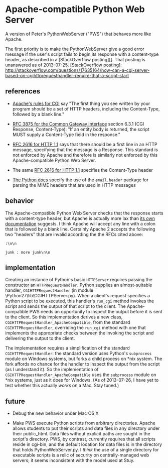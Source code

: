 Apache-compatible Python Web Server
===================================

A version of Peter's PythonWebServer ("PWS") that behaves more like Apache.
   
The first priority is to make the PythonWebServer give a good error message if the user's script fails to begin its response with a content-type header, as described in a [StackOverflow posting][].  That posting is unanswered as of 2013-07-25. 
   [StackOverflow posting]: http://stackoverflow.com/questions/17635164/how-can-a-cgi-server-based-on-cgihttprequesthandler-require-that-a-script-start

references
----------
+ [Apache's rules for CGI][] say "The first thing you see written by your program should be a set of HTTP headers, including the Content-Type, followed by a blank line."

   [Apache's rules for CGI]: http://httpd.apache.org/docs/current/howto/cgi.html#writing

+ [RFC 3875 for the Common Gateway Interface](http://www.ietf.org/rfc/rfc3875)  section 6.3.1 (CGI Response, Content-Type): "If an entity body is returned, the script MUST supply a Content-Type field in the response."
+ [RFC 2616 for HTTP 1.1](http://tools.ietf.org/html/rfc2616#section-4) says that there should be a first line in an HTTP message, specifying that the message is a Response.  This standard is not enforced by Apache and therefore is similarly not enforced by this Apache-compatible Python Web Server.
+ The same [RFC 2616 for HTTP 1.1](http://tools.ietf.org/html/rfc2616#section-14.17) specifies the Content-Type header
+ [The Python docs](http://docs.python.org/2/library/cgi.html#cgi.parse_header) specify the use of the `email.header` package for parsing the MIME headers that are used in HTTP messages

behavior
--------
The Apache-compatible Python Web Server checks that the response starts with a content-type header, but Apache is actually more lax than [its own documentation][Apache's rules for CGI] suggests.  I think Apache will accept any line with a colon that is followed by a blank line.  Certainly Apache 2 accepts the following two "headers" that are invalid according the the RFCs cited above: 
```
:\n\n
```
```
junk : more junk\n\n
```

implementation
--------------
Creating an instance of Python's basic `HTTPServer` requires passing the constructor an `HTTPRequestHandler`.  Python supplies an almost-suitable handler, `CGIHTTPRequestHandler` (in module \Python27\lib\CGIHTTPServer.py).  When a client's request specifies a Python script to be executed, this handler's `run_cgi` method invokes the script and sends the output of that script to the client.  The Apache-compatible PWS needs an opportunity to inspect the output before it is sent to the client.  So this implementation derives a new class, `CGIHTTPRequestHandler_ApacheCompatible`, from the standard `CGIHTTPRequestHandler`, overriding the `run_cgi` method with one that implements the appropriate checks between the invoking the script and delivering the output to the client.

The implementation requires a simplification of the standard `CGIHTTPRequestHandler`:  the standard version uses Python's `subprocess` module on Windows systems, but forks a child process on \*nix system.  The fork affords no chance for the handler to inspect the output from the script (as I understand it).  So the implementation of `CGIHTTPRequestHandler_ApacheCompatible` uses the `subprocess` module on \*nix systems, just as it does for Windows.  (As of 2013-07-26, I have yet to test whether this actually *works* on a Mac.  Stay tuned.)
    
future
------
+ Debug the new behavior under Mac OS&nbsp;X 

+ Make PWS execute Python scripts from arbitrary directories.  Apache allows students to put their scripts and data files in any directory under their public_html.  Data files without explicit paths are sought in the script's directory.  PWS, by contrast, currently requires that all scripts reside in cgi-bin, and the default location for data files is in the directory that holds PythonWebServer.py.  I *think* the use of a single directory for executable scripts is a relic of security on centrally-managed web servers; it seems inconsistent with the model used at Stuy.
